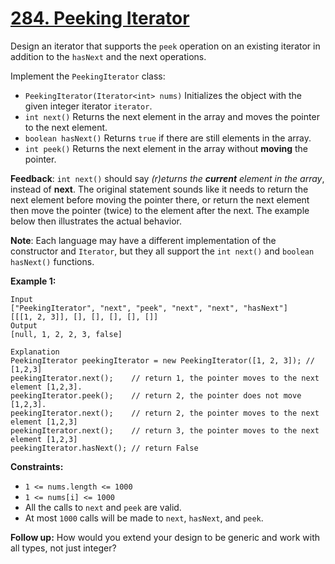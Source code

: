 # [284. Peeking Iterator](https://leetcode.com/problems/peeking-iterator/)

Design an iterator that supports the `peek` operation on an existing iterator in addition to the `hasNext` and the next operations.

Implement the `PeekingIterator` class:
* `PeekingIterator(Iterator<int> nums)` Initializes the object with the given integer iterator `iterator`.
* `int next()` Returns the next element in the array and moves the pointer to the next element.
* `boolean hasNext()` Returns `true` if there are still elements in the array.
* `int peek()` Returns the next element in the array without **moving** the pointer.

**Feedback**:
`int next()` should say _(r)eturns the **current** element in the array_, instead of **next**. The original statement sounds like it needs to return the next element before moving the pointer there, or return the next element then move the pointer (twice) to the element after the next. The example below then illustrates the actual behavior.

**Note**: Each language may have a different implementation of the constructor and `Iterator`, but they all support the `int next()` and `boolean hasNext()` functions.

**Example 1:**
```
Input
["PeekingIterator", "next", "peek", "next", "next", "hasNext"]
[[[1, 2, 3]], [], [], [], [], []]
Output
[null, 1, 2, 2, 3, false]

Explanation
PeekingIterator peekingIterator = new PeekingIterator([1, 2, 3]); // [1,2,3]
peekingIterator.next();    // return 1, the pointer moves to the next element [1,2,3].
peekingIterator.peek();    // return 2, the pointer does not move [1,2,3].
peekingIterator.next();    // return 2, the pointer moves to the next element [1,2,3]
peekingIterator.next();    // return 3, the pointer moves to the next element [1,2,3]
peekingIterator.hasNext(); // return False
```

**Constraints:**
* `1 <= nums.length <= 1000`
* `1 <= nums[i] <= 1000`
* All the calls to `next` and `peek` are valid.
* At most `1000` calls will be made to `next`, `hasNext`, and `peek`.

**Follow up:** How would you extend your design to be generic and work with all types, not just integer?

